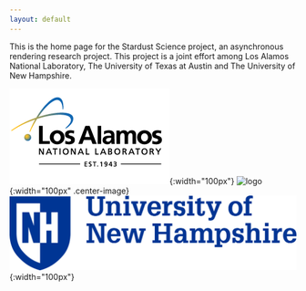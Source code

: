 ```yaml
---
layout: default
---
```


This is the home page for the Stardust Science project, an asynchronous
rendering research project. This project is a joint effort among Los Alamos
National Laboratory, The University of Texas at Austin and The University of New
Hampshire.


![logo](/assets/lanl-logo-footer.png){:width="100px"}
![logo](/assets/ut_logo.jpg){:width="100px" .center-image}
![logo](/assets/unh_logo.png){:width="100px"}

